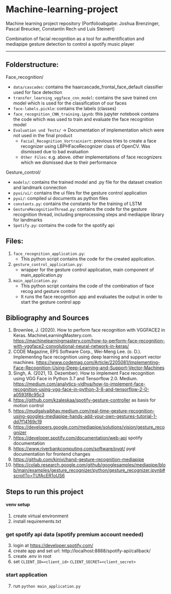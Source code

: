 # Machine-learning-project
Machine learning project repository (Portfolioabgabe: Joshua Brenzinger, Pascal Breucker, Constantin Rech und Luis Steinert)

Combination of facial recognition as a tool for authentification and mediapipe gesture detection to control a spotify music player

--- 
## Folderstructure:

Face_recognition/
  - `data/cascades`: contains the haarcascade_frontal_face_default classifier used for face detection
  - `transfer_learning_vggface_cnn_model`: contains the save trained cnn model which is used for the classification of our faces
  - `face-labels.pickle`: contains the labels (classes)
  - `face_recognition_CNN_training.ipynb`: this jupyter notebook contains the code which was used to train and evaluate the face recognition model
  - `Evaluation und Tests/` -> Documentation of implementation which were not used in the final product 
      - `Facial_Recognition_Vortrainiert`: previous tries to create a face recognizer using LBPHFaceRecognizer class of OpenCV. Was dismissed due to bad evaluation
      - `Other Files`: e.g. above. other implementations of face recognizers which we dismissed due to their performance

Gesture_control/

  - `models/`: contains the trained model and .py file for the dataset creation and landmark connection
  - `pyui/ui/`: contains the ui files for the gesture control application
  - `pyui/`: compiled ui documents as python files
  - `constants.py`: contains the constants for the training of LSTM
  - `GestureRecognitionThread.py`: contains the code for the gesture recognition thread, including preprocessing steps and mediapipe library for landmarks
  - `Spotify.py`: contains the code for the spotify api



## Files:

1. `face_recognition_application.py`: 
   - This python script contains the code for the created application. 
2. `gesture_control_application.py`:
   - wrapper for the gesture control application, main component of main_application.py
3. `main_application.py`:
   - This python script contains the code of the combination of face recog and gesture control
   - It runs the face recognition app and evaluates the output in order to start the gesture control app


## Bibliography and Sources

1. Brownlee, J. (2020). How to perform face recognition with VGGFACE2 in Keras. MachineLearningMastery.com. https://machinelearningmastery.com/how-to-perform-face-recognition-with-vggface2-convolutional-neural-network-in-keras/
2. CODE Magazine, EPS Software Corp., Wei-Meng Lee. (o. D.). Implementing face recognition using deep learning and support vector machines. https://www.codemag.com/Article/2205081/Implementing-Face-Recognition-Using-Deep-Learning-and-Support-Vector-Machines
3. Singh, A. (2021, 13. Dezember). How to implement Face recognition using VGG Face in Python 3.7 and Tensorflow 2.0. Medium. https://medium.com/analytics-vidhya/how-to-implement-face-recognition-using-vgg-face-in-python-3-8-and-tensorflow-2-0-a0593f8c95c3
4. https://github.com/kzaleskaa/spotify-gesture-controller as basis for motion control
5. https://mudgalvaibhav.medium.com/real-time-gesture-recognition-using-googles-mediapipe-hands-add-your-own-gestures-tutorial-1-dd7f14169c19
6. https://developers.google.com/mediapipe/solutions/vision/gesture_recognizer
7. https://developer.spotify.com/documentation/web-api spotify documentation
8. https://www.riverbankcomputing.com/software/pyqt/ pyqt documentation for frontend changes
9. https://github.com/kinivi/hand-gesture-recognition-mediapipe
10. https://colab.research.google.com/github/googlesamples/mediapipe/blob/main/examples/gesture_recognizer/python/gesture_recognizer.ipynb#scrollTo=TUfAcER1oUS6


## Steps to run this project

#### venv setup
1. create virtual environment
2. install requirements.txt
   
### get spotify api data (spotify premium account needed)

3. login at https://developer.spotify.com/
4. create app and set url: http://localhost:8888/spotify-api/callback/
5. create .env in root 
6. set `CLIENT_ID=<client_id>` 
   `CLIENT_SECRET=<client_secret>`

### start application
7. run `python main_application.py`

